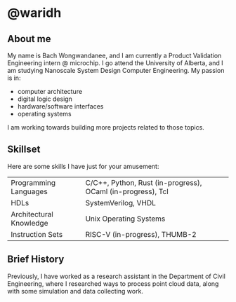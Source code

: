 # @waridh

## About me

My name is Bach Wongwandanee, and I am currently a Product Validation Engineering intern @ microchip. I go attend
the University of Alberta, and I am studying Nanoscale System Design Computer Engineering. My passion is in:
- computer architecture
- digital logic design
- hardware/software interfaces
- operating systems

I am working towards building more projects related to those topics.

## Skillset

Here are some skills I have just for your amusement:

|  |  |
| --- | --- |
| Programming Languages | C/C++, Python, Rust (in-progress), OCaml (in-progress), Tcl |
| HDLs | SystemVerilog, VHDL |
| Architectural Knowledge | Unix Operating Systems |
| Instruction Sets | RISC-V (in-progress), THUMB-2 |

## Brief History

Previously, I have worked as a research assistant in the Department of Civil Engineering, where I researched
ways to process point cloud data, along with some simulation and data collecting work.

<!---
waridh/waridh is a ✨ special ✨ repository because its `README.md` (this file) appears on your GitHub profile.
You can click the Preview link to take a look at your changes.
--->
